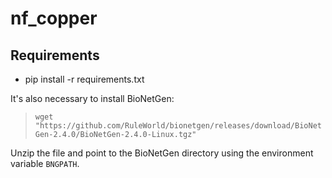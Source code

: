 # nf_copper

## Requirements

* pip install -r requirements.txt

It's also necessary to install BioNetGen:

> `wget "https://github.com/RuleWorld/bionetgen/releases/download/BioNetGen-2.4.0/BioNetGen-2.4.0-Linux.tgz"`

Unzip the file and point to the BioNetGen directory using the environment
variable `BNGPATH`.
